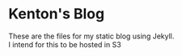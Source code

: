 # Kenton's Blog
These are the files for my static blog using Jekyll.  
I intend for this to be hosted in S3
